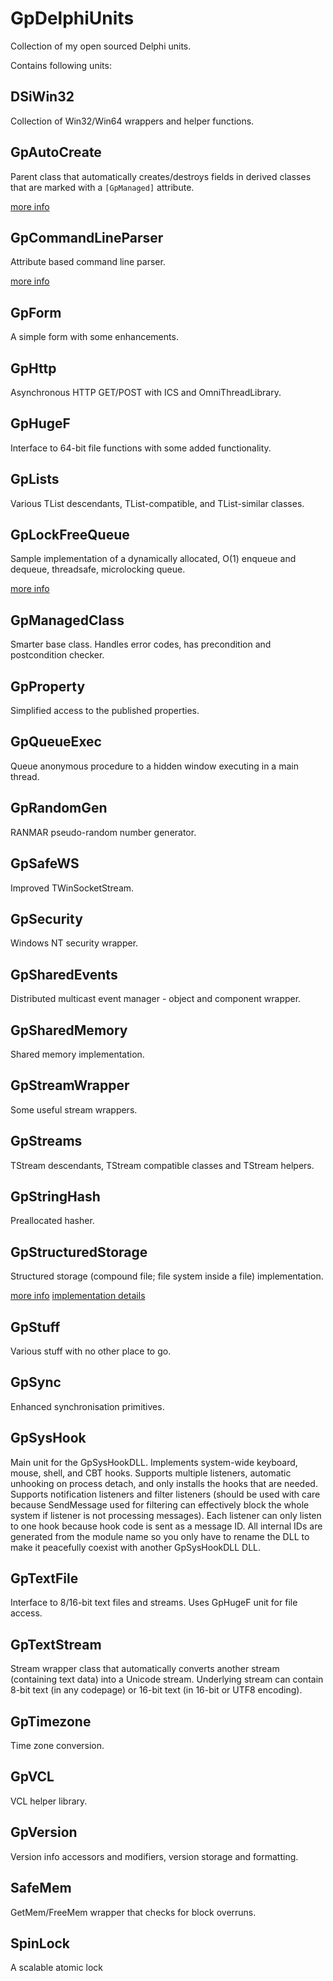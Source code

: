 # GpDelphiUnits

Collection of my open sourced Delphi units.

Contains following units:

## DSiWin32

Collection of Win32/Win64 wrappers and helper functions.

## GpAutoCreate

Parent class that automatically creates/destroys fields in derived classes that are marked with a `[GpManaged]` attribute.

[more info](http://www.thedelphigeek.com/2012/10/automagically-creating-object-fields.html)

## GpCommandLineParser

Attribute based command line parser.

[more info](http://www.thedelphigeek.com/2014/12/attribute-based-command-line-parsing.html)

## GpForm

A simple form with some enhancements.

## GpHttp

Asynchronous HTTP GET/POST with ICS and OmniThreadLibrary.

## GpHugeF

Interface to 64-bit file functions with some added functionality.

## GpLists

Various TList descendants, TList-compatible, and TList-similar classes.

## GpLockFreeQueue

Sample implementation of a dynamically allocated, O(1) enqueue and dequeue, threadsafe, microlocking queue.

[more info](http://www.thedelphigeek.com/2010/02/dynamic-lock-free-queue-doing-it-right.html)

## GpManagedClass

Smarter base class. Handles error codes, has precondition and postcondition checker.

## GpProperty

Simplified access to the published properties.

## GpQueueExec

Queue anonymous procedure to a hidden window executing in a main thread.

## GpRandomGen

RANMAR pseudo-random number generator.

## GpSafeWS

Improved TWinSocketStream.

## GpSecurity

Windows NT security wrapper.

## GpSharedEvents

Distributed multicast event manager - object and component wrapper.

## GpSharedMemory

Shared memory implementation.

## GpStreamWrapper

Some useful stream wrappers.

## GpStreams

TStream descendants, TStream compatible classes and TStream helpers.

## GpStringHash

Preallocated hasher.

## GpStructuredStorage

Structured storage (compound file; file system inside a file) implementation.

[more info](http://www.thedelphigeek.com/2006/09/writing-embedded-file-system.html)
[implementation details](http://www.thedelphigeek.com/2006/09/gpstructuredstorage-internals.html)

## GpStuff

Various stuff with no other place to go.

## GpSync

Enhanced synchronisation primitives.

## GpSysHook

Main unit for the GpSysHookDLL. Implements system-wide keyboard, mouse,
shell, and CBT hooks. Supports multiple listeners, automatic unhooking on
process detach, and only installs the hooks that are needed. Supports
notification listeners and filter listeners (should be used with care because
SendMessage used for filtering can effectively block the whole system if
listener is not processing messages). Each listener can only listen to one
hook because hook code is sent as a message ID. All internal IDs are
generated from the module name so you only have to rename the DLL to make it
peacefully coexist with another GpSysHookDLL DLL.

## GpTextFile

Interface to 8/16-bit text files and streams. Uses GpHugeF unit for file access.

## GpTextStream

Stream wrapper class that automatically converts another stream (containing
text data) into a Unicode stream. Underlying stream can contain 8-bit text
(in any codepage) or 16-bit text (in 16-bit or UTF8 encoding).

## GpTimezone

Time zone conversion.

## GpVCL

VCL helper library.

## GpVersion

Version info accessors and modifiers, version storage and formatting.

## SafeMem

GetMem/FreeMem wrapper that checks for block overruns.

## SpinLock

A scalable atomic lock
